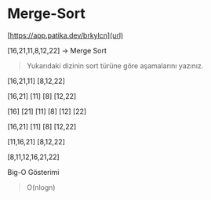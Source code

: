 # Merge-Sort

[https://app.patika.dev/brkylcn](url)

[16,21,11,8,12,22] -> Merge Sort
> Yukarıdaki dizinin sort türüne göre aşamalarını yazınız.

[16,21,11] [8,12,22]

[16,21] [11] [8] [12,22]

[16] [21] [11] [8] [12] [22]

[16,21] [11] [8] [12,22]

[11,16,21] [8,12,22]

[8,11,12,16,21,22]

Big-O Gösterimi
> O(nlogn)


